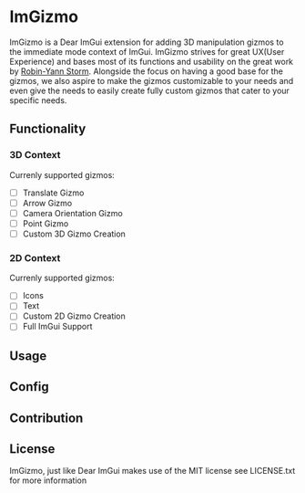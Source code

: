 # ImGizmo

ImGizmo is a Dear ImGui extension for adding 3D manipulation gizmos to the immediate mode context of ImGui. ImGizmo strives for great UX(User Experience) and bases most of its functions and usability on the great work by [Robin-Yann Storm](https://rystorm.com/blog/translate-gizmo-design). Alongside the focus on having a good base for the gizmos, we also aspire to make the gizmos customizable to your needs and even give the needs to easily create fully custom gizmos that cater to your specific needs.

## Functionality

### 3D Context

Currenly supported gizmos:

- [ ] Translate Gizmo
- [ ] Arrow Gizmo
- [ ] Camera Orientation Gizmo
- [ ] Point Gizmo
- [ ] Custom 3D Gizmo Creation

### 2D Context

Currenly supported gizmos:

- [ ] Icons
- [ ] Text
- [ ] Custom 2D Gizmo Creation
- [ ] Full ImGui Support

## Usage

## Config

## Contribution

## License

ImGizmo, just like Dear ImGui makes use of the MIT license see LICENSE.txt for more information


